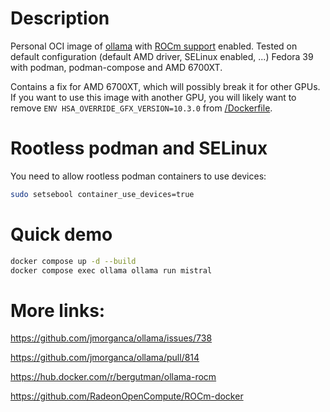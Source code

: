 # Description
Personal OCI image of [ollama](https://github.com/jmorganca/ollama) with [ROCm support](https://github.com/jmorganca/ollama/pull/814) enabled.
Tested on default configuration (default AMD driver, SELinux enabled, ...) Fedora 39 with podman, podman-compose and AMD 6700XT.

Contains a fix for AMD 6700XT, which will possibly break it for other GPUs.
If you want to use this image with another GPU, you will likely want to remove `ENV HSA_OVERRIDE_GFX_VERSION=10.3.0` from [/Dockerfile](Dockerfile).

# Rootless podman and SELinux
You need to allow rootless podman containers to use devices:
```sh
sudo setsebool container_use_devices=true
```

# Quick demo
```sh
docker compose up -d --build
docker compose exec ollama ollama run mistral
```

# More links:
https://github.com/jmorganca/ollama/issues/738

https://github.com/jmorganca/ollama/pull/814

https://hub.docker.com/r/bergutman/ollama-rocm

https://github.com/RadeonOpenCompute/ROCm-docker
